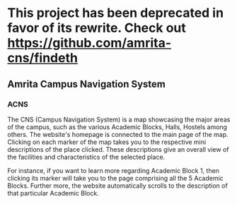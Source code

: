 # This project has been deprecated in favor of its rewrite. Check out https://github.com/amrita-cns/findeth

## Amrita Campus Navigation System
### ACNS
The CNS (Campus Navigation System) is a map showcasing the major areas of the campus, such as the various Academic Blocks, Halls, Hostels among others. The website's homepage is connected to the main page of the map. Clicking on each marker of the map takes you to the respective mini descriptions of the place clicked. These descriptions give an overall view of the facilities and characteristics of the selected place. 

For instance, if you want to learn more regarding Academic Block 1, then clicking its marker will take you to the page comprising all the 5 Academic Blocks. Further more, the website automatically scrolls to the description of that particular Academic Block.
